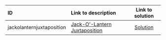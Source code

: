 | ID | Link to description | Link to solution |
|:---|:---|:---:|
| jackolanternjuxtaposition | [Jack-O'-Lantern Juxtaposition](https://open.kattis.com/problems/jackolanternjuxtaposition) | [Solution](https://github.com/versenyi98/leetcode-solutions/tree/main/solutions/Jack-O%27-Lantern%20Juxtaposition)|
